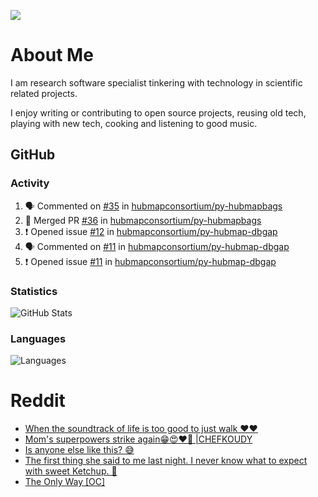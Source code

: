 ![](https://komarev.com/ghpvc/?username=icaoberg)

# About Me
I am research software specialist tinkering with technology in scientific related projects.

I enjoy writing or contributing to open source projects, reusing old tech, playing with new tech, cooking and listening to good music.

## GitHub
### Activity
<!--START_SECTION:activity-->
1. 🗣 Commented on [#35](https://github.com/hubmapconsortium/py-hubmapbags/issues/35#issuecomment-1680846221) in [hubmapconsortium/py-hubmapbags](https://github.com/hubmapconsortium/py-hubmapbags)
2. 🎉 Merged PR [#36](https://github.com/hubmapconsortium/py-hubmapbags/pull/36) in [hubmapconsortium/py-hubmapbags](https://github.com/hubmapconsortium/py-hubmapbags)
3. ❗ Opened issue [#12](https://github.com/hubmapconsortium/py-hubmap-dbgap/issues/12) in [hubmapconsortium/py-hubmap-dbgap](https://github.com/hubmapconsortium/py-hubmap-dbgap)
4. 🗣 Commented on [#11](https://github.com/hubmapconsortium/py-hubmap-dbgap/issues/11#issuecomment-1675223214) in [hubmapconsortium/py-hubmap-dbgap](https://github.com/hubmapconsortium/py-hubmap-dbgap)
5. ❗ Opened issue [#11](https://github.com/hubmapconsortium/py-hubmap-dbgap/issues/11) in [hubmapconsortium/py-hubmap-dbgap](https://github.com/hubmapconsortium/py-hubmap-dbgap)
<!--END_SECTION:activity-->

### Statistics
![GitHub Stats](https://github-readme-stats.vercel.app/api?username=icaoberg&count_private=true&show_icons=true)

### Languages
![Languages](https://github-readme-stats.vercel.app/api/top-langs/?username=icaoberg&show_icons=true&langs_count=10&hide=HTML,C,CSS,M)

# Reddit
<!-- BLOG-POST-LIST:START -->
- [When the soundtrack of life is too good to just walk ❤️❤️](https://www.reddit.com/r/u_icaoberg/comments/wp4k9l/when_the_soundtrack_of_life_is_too_good_to_just/)
- [Mom&#39;s superpowers strike again😁😍♥️🙏 |CHEFKOUDY](https://www.reddit.com/r/u_icaoberg/comments/wmxngf/moms_superpowers_strike_again_chefkoudy/)
- [Is anyone else like this? 😅](https://www.reddit.com/r/u_icaoberg/comments/wkq82y/is_anyone_else_like_this/)
- [The first thing she said to me last night. I never know what to expect with sweet Ketchup. 🤣](https://www.reddit.com/r/u_icaoberg/comments/ty1h5z/the_first_thing_she_said_to_me_last_night_i_never/)
- [The Only Way [OC]](https://www.reddit.com/r/u_icaoberg/comments/ty1cfr/the_only_way_oc/)
<!-- BLOG-POST-LIST:END -->
